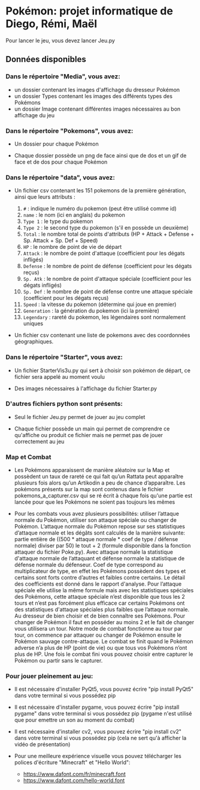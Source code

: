 # Pokémon: projet informatique de Diego, Rémi, Maël

Pour lancer le jeu, vous devez lancer Jeu.py

## Données disponibles

### Dans le répertoire "Media", vous avez:

* un dossier contenant les images d'affichage du dresseur Pokémon
* un dossier Types contenant les images des différents types des Pokémons
* un dossier Image contenant différentes images nécessaires au bon affichage du jeu

### Dans le répertoire "Pokemons", vous avez:

* Un dossier pour chaque Pokémon 

* Chaque dossier possède un png de face ainsi que de dos et un gif de face et de dos pour chaque Pokémon

### Dans le répertoire "data", vous avez:

* Un fichier csv contenant les 151 pokemons de la première génération, ainsi que leurs attributs :
  1. `#` : indique le numéro du pokemon (peut être utilisé comme id)
  2. `name` : le nom (ici en anglais) du pokemon
  3. `Type 1` : le type du pokemon
  4. `Type 2` : le second type du pokemon (s'il en possède un deuxième)
  5. `Total` : le nombre total de points d'attributs (HP + Attack + Defense + Sp. Attack + Sp. Def + Speed)
  6. `HP` : le nombre de point de vie de départ
  7. `Attack` : le nombre de point d'attaque (coefficient pour les dégats infligés)
  8. `Defense` : le nombre de point de défense (coefficient pour les dégats reçus)
  9. `Sp. Atk` : le nombre de point d'attaque spéciale (coefficient pour les dégats infligés)
  10. `Sp. Def` : le nombre de point de défense contre une attaque spéciale (coefficient pour les dégats reçus)
  11. `Speed` : la vitesse du pokemon (détermine qui joue en premier)
  12. `Generation` : la génération du pokemon (ici la première)
  13. `Legendary` : rareté du pokemon, les légendaires sont normalement uniques

* Un fichier csv contenant une liste de pokemons avec des coordonnées géographiques.

### Dans le répertoire "Starter", vous avez:

* Un fichier StarterVis3u.py qui sert à choisir son pokémon de départ, ce fichier sera appelé au moment voulu

* Des images nécessaires à l'affichage du fichier Starter.py


### D'autres fichiers python sont présents:

* Seul le fichier Jeu.py permet de jouer au jeu complet

* Chaque fichier possède un main qui permet de comprendre ce qu'affiche ou produit ce fichier mais ne permet pas de jouer correctement au jeu


### Map et Combat

* Les Pokémons apparaissent de manière aléatoire sur la Map et possèdent un taux de rareté ce qui fait qu’un Rattata peut apparaître plusieurs fois alors qu’un Artikodin a peu de chance d’apparaître. Les pokémons présents sur la map sont contenus dans le fichier pokemons_a_capturer.csv qui se ré écrit à chaque fois qu'une partie est lancée pour que les Pokémons ne soient pas toujours les mêmes

* Pour les combats vous avez plusieurs possibilités: utiliser l’attaque normale du Pokémon, utiliser son attaque spéciale ou changer de Pokémon. L’attaque normale du Pokémon repose sur ses statistiques d’attaque normale et les dégâts sont calculés de la manière suivante: partie entière de ((500 * attaque normale * coef de type / défense normale) diviser par 50) le tout + 2 (formule disponible dans la fonction attaquer du fichier Poke.py). Avec attaque normale la statistique d'attaque normale de l’attaquant et défense normale la statistique de défense normale du défenseur. Coef de type correspond au multiplicateur de type, en effet les Pokémons possèdent des types et certains sont forts contre d’autres et faibles contre certains. Le détail des coefficients est donné dans le rapport d'analyse. Pour l’attaque spéciale elle utilise la même formule mais avec les statistiques spéciales des Pokémons, cette attaque spéciale n’est disponible que tous les 2 tours et n’est pas forcément plus efficace car certains Pokémons ont des statistiques d'attaque spéciales plus faibles que l’attaque normale. Au dresseur de bien choisir et de bien connaître ses Pokémons. Pour changer de Pokémon il faut en posséder au moins 2 et le fait de changer vous utilisera un tour. Notre mode de combat fonctionne au tour par tour, on commence par attaquer ou changer de Pokémon ensuite le Pokémon sauvage contre-attaque. Le combat se finit quand le Pokémon adverse n’a plus de HP (point de vie) ou que tous vos Pokémons n’ont plus de HP. Une fois le combat fini vous pouvez choisir entre capturer le Pokémon ou partir sans le capturer.


### Pour jouer pleinement au jeu:

* Il est nécessaire d'installer PyQt5, vous pouvez écrire "pip install PyQt5" dans votre terminal si vous possédez pip

* Il est nécessaire d'installer pygame, vous pouvez écrire "pip install pygame" dans votre terminal si vous possédez pip
(pygame n'est utilisé que pour emettre un son au moment du combat)

* Il est nécessaire d'installer cv2, vous pouvez écrire "pip install cv2" dans votre terminal si vous possédez pip (cela ne sert qu'à afficher la vidéo de présentation)

* Pour une meilleure expérience visuelle vous pouvez télécharger les polices d'écriture "Minecraft" et "Hello World":
    - https://www.dafont.com/fr/minecraft.font
    - https://www.dafont.com/hello-world.font






